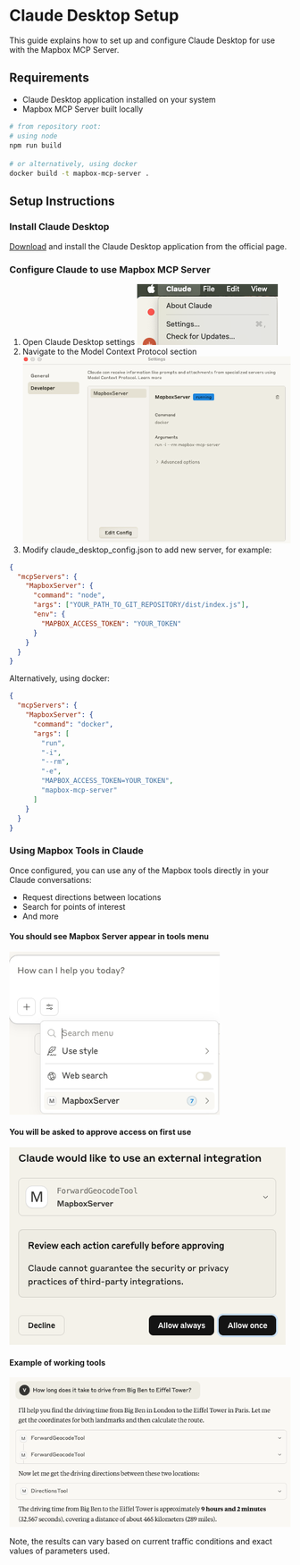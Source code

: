 # Claude Desktop Setup

This guide explains how to set up and configure Claude Desktop for use with the Mapbox MCP Server.

## Requirements

- Claude Desktop application installed on your system
- Mapbox MCP Server built locally

```sh
# from repository root:
# using node
npm run build

# or alternatively, using docker
docker build -t mapbox-mcp-server .
```

## Setup Instructions

### Install Claude Desktop

[Download](https://claude.ai/download) and install the Claude Desktop application from the official page.

### Configure Claude to use Mapbox MCP Server

1. Open Claude Desktop settings
   ![Open settings](images/claude-desktop-settings.png)
1. Navigate to the Model Context Protocol section
   ![Navigate to MCP section](images/claude-mcp-section.png)
1. Modify claude_desktop_config.json to add new server, for example:

```json
{
  "mcpServers": {
    "MapboxServer": {
      "command": "node",
      "args": ["YOUR_PATH_TO_GIT_REPOSITORY/dist/index.js"],
      "env": {
        "MAPBOX_ACCESS_TOKEN": "YOUR_TOKEN"
      }
    }
  }
}
```

Alternatively, using docker:

```json
{
  "mcpServers": {
    "MapboxServer": {
      "command": "docker",
      "args": [
        "run",
        "-i",
        "--rm",
        "-e",
        "MAPBOX_ACCESS_TOKEN=YOUR_TOKEN",
        "mapbox-mcp-server"
      ]
    }
  }
}
```

### Using Mapbox Tools in Claude

Once configured, you can use any of the Mapbox tools directly in your Claude conversations:

- Request directions between locations
- Search for points of interest
- And more

#### You should see Mapbox Server appear in tools menu

![Mapbox Server appears in tools menu](images/mapbox-server-tools-menu.png)

#### You will be asked to approve access on first use

![Claude asking for permissions on first use](images/claude-permission-prompt.png)

#### Example of working tools

![Example prompt](images/mapbox-tool-example-usage.png)

Note, the results can vary based on current traffic conditions and exact values of parameters used.
